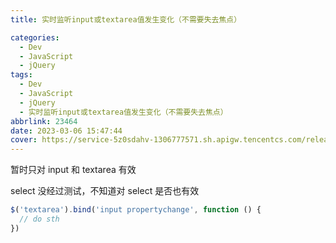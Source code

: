 ```yaml
---
title: 实时监听input或textarea值发生变化（不需要失去焦点）

categories:
  - Dev
  - JavaScript
  - jQuery
tags:
  - Dev
  - JavaScript
  - jQuery
  - 实时监听input或textarea值发生变化（不需要失去焦点）
abbrlink: 23464
date: 2023-03-06 15:47:44
cover: https://service-5z0sdahv-1306777571.sh.apigw.tencentcs.com/release/?uuid=48bda0085d384771bf4f13d3d3f8ebb6
---
```


暂时只对 input 和 textarea 有效

select 没经过测试，不知道对 select 是否也有效

```js
$('textarea').bind('input propertychange', function () {
  // do sth
})
```